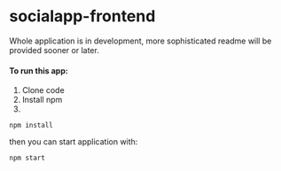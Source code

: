 # socialapp-frontend

Whole application is in development, more sophisticated readme will be provided sooner or later.

#### To run this app:
1) Clone code
2) Install npm
3) 
```
npm install
```

then you can start application with:

```
npm start
```
